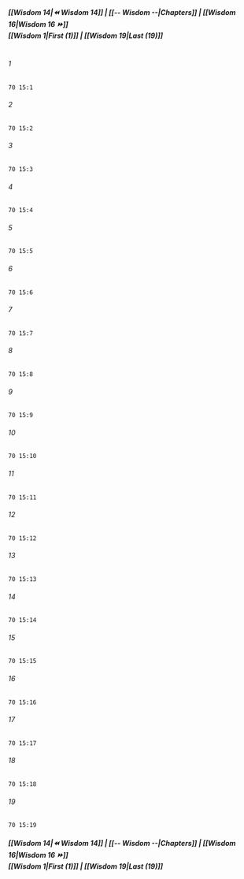 
##### **[[Wisdom 14|⏪ Wisdom 14]] | [[-- Wisdom --|Chapters]] | [[Wisdom 16|Wisdom 16 ⏩]]**<br>**[[Wisdom 1|First (1)]] | [[Wisdom 19|Last (19)]]**<br><br>

###### 1
``` verse
70 15:1
```
###### 2
``` verse
70 15:2
```
###### 3
``` verse
70 15:3
```
###### 4
``` verse
70 15:4
```
###### 5
``` verse
70 15:5
```
###### 6
``` verse
70 15:6
```
###### 7
``` verse
70 15:7
```
###### 8
``` verse
70 15:8
```
###### 9
``` verse
70 15:9
```
###### 10
``` verse
70 15:10
```
###### 11
``` verse
70 15:11
```
###### 12
``` verse
70 15:12
```
###### 13
``` verse
70 15:13
```
###### 14
``` verse
70 15:14
```
###### 15
``` verse
70 15:15
```
###### 16
``` verse
70 15:16
```
###### 17
``` verse
70 15:17
```
###### 18
``` verse
70 15:18
```
###### 19
``` verse
70 15:19
```

##### **[[Wisdom 14|⏪ Wisdom 14]] | [[-- Wisdom --|Chapters]] | [[Wisdom 16|Wisdom 16 ⏩]]**<br>**[[Wisdom 1|First (1)]] | [[Wisdom 19|Last (19)]]**
